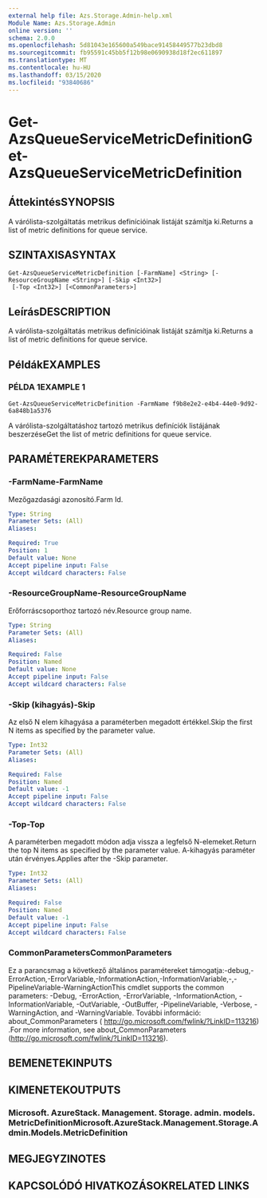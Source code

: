 ```yaml
---
external help file: Azs.Storage.Admin-help.xml
Module Name: Azs.Storage.Admin
online version: ''
schema: 2.0.0
ms.openlocfilehash: 5d81043e165600a549bace91458449577b23dbd8
ms.sourcegitcommit: fb95591c45bb5f12b98e0690938d18f2ec611897
ms.translationtype: MT
ms.contentlocale: hu-HU
ms.lasthandoff: 03/15/2020
ms.locfileid: "93840686"
---
```

# <span data-ttu-id="6a631-101">Get-AzsQueueServiceMetricDefinition</span><span class="sxs-lookup"><span data-stu-id="6a631-101">Get-AzsQueueServiceMetricDefinition</span></span>

## <span data-ttu-id="6a631-102">Áttekintés</span><span class="sxs-lookup"><span data-stu-id="6a631-102">SYNOPSIS</span></span>
<span data-ttu-id="6a631-103">A várólista-szolgáltatás metrikus definícióinak listáját számítja ki.</span><span class="sxs-lookup"><span data-stu-id="6a631-103">Returns a list of metric definitions for queue service.</span></span>

## <span data-ttu-id="6a631-104">SZINTAXISA</span><span class="sxs-lookup"><span data-stu-id="6a631-104">SYNTAX</span></span>

```
Get-AzsQueueServiceMetricDefinition [-FarmName] <String> [-ResourceGroupName <String>] [-Skip <Int32>]
 [-Top <Int32>] [<CommonParameters>]
```

## <span data-ttu-id="6a631-105">Leírás</span><span class="sxs-lookup"><span data-stu-id="6a631-105">DESCRIPTION</span></span>
<span data-ttu-id="6a631-106">A várólista-szolgáltatás metrikus definícióinak listáját számítja ki.</span><span class="sxs-lookup"><span data-stu-id="6a631-106">Returns a list of metric definitions for queue service.</span></span>

## <span data-ttu-id="6a631-107">Példák</span><span class="sxs-lookup"><span data-stu-id="6a631-107">EXAMPLES</span></span>

### <span data-ttu-id="6a631-108">PÉLDA 1</span><span class="sxs-lookup"><span data-stu-id="6a631-108">EXAMPLE 1</span></span>
```
Get-AzsQueueServiceMetricDefinition -FarmName f9b8e2e2-e4b4-44e0-9d92-6a848b1a5376
```

<span data-ttu-id="6a631-109">A várólista-szolgáltatáshoz tartozó metrikus definíciók listájának beszerzése</span><span class="sxs-lookup"><span data-stu-id="6a631-109">Get the list of metric definitions for queue service.</span></span>

## <span data-ttu-id="6a631-110">PARAMÉTEREK</span><span class="sxs-lookup"><span data-stu-id="6a631-110">PARAMETERS</span></span>

### <span data-ttu-id="6a631-111">-FarmName</span><span class="sxs-lookup"><span data-stu-id="6a631-111">-FarmName</span></span>
<span data-ttu-id="6a631-112">Mezőgazdasági azonosító.</span><span class="sxs-lookup"><span data-stu-id="6a631-112">Farm Id.</span></span>

```yaml
Type: String
Parameter Sets: (All)
Aliases:

Required: True
Position: 1
Default value: None
Accept pipeline input: False
Accept wildcard characters: False
```

### <span data-ttu-id="6a631-113">-ResourceGroupName</span><span class="sxs-lookup"><span data-stu-id="6a631-113">-ResourceGroupName</span></span>
<span data-ttu-id="6a631-114">Erőforráscsoporthoz tartozó név.</span><span class="sxs-lookup"><span data-stu-id="6a631-114">Resource group name.</span></span>

```yaml
Type: String
Parameter Sets: (All)
Aliases:

Required: False
Position: Named
Default value: None
Accept pipeline input: False
Accept wildcard characters: False
```

### <span data-ttu-id="6a631-115">-Skip (kihagyás)</span><span class="sxs-lookup"><span data-stu-id="6a631-115">-Skip</span></span>
<span data-ttu-id="6a631-116">Az első N elem kihagyása a paraméterben megadott értékkel.</span><span class="sxs-lookup"><span data-stu-id="6a631-116">Skip the first N items as specified by the parameter value.</span></span>

```yaml
Type: Int32
Parameter Sets: (All)
Aliases:

Required: False
Position: Named
Default value: -1
Accept pipeline input: False
Accept wildcard characters: False
```

### <span data-ttu-id="6a631-117">-Top</span><span class="sxs-lookup"><span data-stu-id="6a631-117">-Top</span></span>
<span data-ttu-id="6a631-118">A paraméterben megadott módon adja vissza a legfelső N-elemeket.</span><span class="sxs-lookup"><span data-stu-id="6a631-118">Return the top N items as specified by the parameter value.</span></span>
<span data-ttu-id="6a631-119">A-kihagyás paraméter után érvényes.</span><span class="sxs-lookup"><span data-stu-id="6a631-119">Applies after the -Skip parameter.</span></span>

```yaml
Type: Int32
Parameter Sets: (All)
Aliases:

Required: False
Position: Named
Default value: -1
Accept pipeline input: False
Accept wildcard characters: False
```

### <span data-ttu-id="6a631-120">CommonParameters</span><span class="sxs-lookup"><span data-stu-id="6a631-120">CommonParameters</span></span>
<span data-ttu-id="6a631-121">Ez a parancsmag a következő általános paramétereket támogatja:-debug,-ErrorAction,-ErrorVariable,-InformationAction,-InformationVariable,-,-PipelineVariable-WarningAction</span><span class="sxs-lookup"><span data-stu-id="6a631-121">This cmdlet supports the common parameters: -Debug, -ErrorAction, -ErrorVariable, -InformationAction, -InformationVariable, -OutVariable, -OutBuffer, -PipelineVariable, -Verbose, -WarningAction, and -WarningVariable.</span></span> <span data-ttu-id="6a631-122">További információ: about_CommonParameters ( http://go.microsoft.com/fwlink/?LinkID=113216) .</span><span class="sxs-lookup"><span data-stu-id="6a631-122">For more information, see about_CommonParameters (http://go.microsoft.com/fwlink/?LinkID=113216).</span></span>

## <span data-ttu-id="6a631-123">BEMENETEK</span><span class="sxs-lookup"><span data-stu-id="6a631-123">INPUTS</span></span>

## <span data-ttu-id="6a631-124">KIMENETEK</span><span class="sxs-lookup"><span data-stu-id="6a631-124">OUTPUTS</span></span>

### <span data-ttu-id="6a631-125">Microsoft. AzureStack. Management. Storage. admin. models. MetricDefinition</span><span class="sxs-lookup"><span data-stu-id="6a631-125">Microsoft.AzureStack.Management.Storage.Admin.Models.MetricDefinition</span></span>

## <span data-ttu-id="6a631-126">MEGJEGYZI</span><span class="sxs-lookup"><span data-stu-id="6a631-126">NOTES</span></span>

## <span data-ttu-id="6a631-127">KAPCSOLÓDÓ HIVATKOZÁSOK</span><span class="sxs-lookup"><span data-stu-id="6a631-127">RELATED LINKS</span></span>
